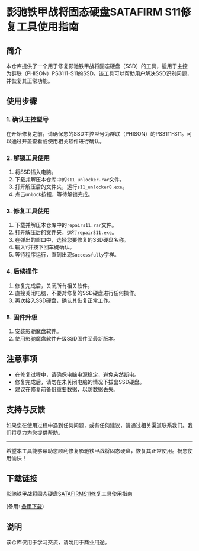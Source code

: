 # 影驰铁甲战将固态硬盘SATAFIRM S11修复工具使用指南

## 简介
本仓库提供了一个用于修复影驰铁甲战将固态硬盘（SSD）的工具，适用于主控为群联（PHISON）PS3111-S11的SSD。该工具可以帮助用户解决SSD识别问题，并恢复其正常功能。

## 使用步骤

### 1. 确认主控型号
在开始修复之前，请确保您的SSD主控型号为群联（PHISON）的PS3111-S11。可以通过开盖查看或使用相关软件进行确认。

### 2. 解锁工具使用
1. 将SSD插入电脑。
2. 下载并解压本仓库中的`s11_unlocker.rar`文件。
3. 打开解压后的文件夹，运行`s11_unlocker8.exe`。
4. 点击`unlock`按钮，等待解锁完成。

### 3. 修复工具使用
1. 下载并解压本仓库中的`repairs11.rar`文件。
2. 打开解压后的文件夹，运行`repairS11.exe`。
3. 在弹出的窗口中，选择您要修复的SSD硬盘名称。
4. 输入`Y`并按下回车键确认。
5. 等待程序运行，直到出现`Successfully`字样。

### 4. 后续操作
1. 修复完成后，关闭所有相关软件。
2. 直接关闭电脑，不要对修复的SSD硬盘进行任何操作。
3. 再次接入SSD硬盘，确认其恢复正常工作。

### 5. 固件升级
1. 安装影驰魔盘软件。
2. 使用影驰魔盘软件升级SSD固件至最新版本。

## 注意事项
- 在修复过程中，请确保电脑电源稳定，避免突然断电。
- 修复完成后，请勿在未关闭电脑的情况下拔出SSD硬盘。
- 建议在修复前备份重要数据，以防数据丢失。

## 支持与反馈
如果您在使用过程中遇到任何问题，或有任何建议，请通过相关渠道联系我们。我们将尽力为您提供帮助。

---

希望本工具能够帮助您顺利修复影驰铁甲战将固态硬盘，恢复其正常使用。祝您使用愉快！

## 下载链接
[影驰铁甲战将固态硬盘SATAFIRMS11修复工具使用指南](https://pan.quark.cn/s/e07591c42302) 

(备用: [备用下载](https://pan.baidu.com/s/1znRtoPzvlYtL7V0TtIYzJw?pwd=1234))

## 说明

该仓库仅用于学习交流，请勿用于商业用途。
